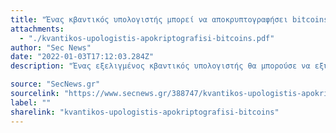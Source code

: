 ```yaml
---
title: "Ένας κβαντικός υπολογιστής μπορεί να αποκρυπτογραφήσει bitcoins;"
attachments:
  - "./kvantikos-upologistis-apokriptografisi-bitcoins.pdf"
author: "Sec News"
date: "2022-01-03T17:12:03.284Z"
description: "Ένας εξελιγμένος κβαντικός υπολογιστής θα μπορούσε να εξυπηρετήσει την βιομηχανία με πολλούς τρόπους. Αυτήν την στιγμή ερευνάται η επίλυση δύο προβλημάτων: Η αποκρυπτογράφηση bitcoins και η προσομοίωση του μορίου που είναι υπεύθυνο για την βιολογική δέσμευση του αζώτου. "

source: "SecNews.gr"
sourcelink: "https://www.secnews.gr/388747/kvantikos-upologistis-apokriptografisi-bitcoins/?fbclid=IwAR0HVHRCJ1KgLAJa8TZ-YHp_T8diFcSJvAl_GQKj2mFj0DFoEyDfStqhouU"
label: ""
sharelink: "kvantikos-upologistis-apokriptografisi-bitcoins"
---
```

